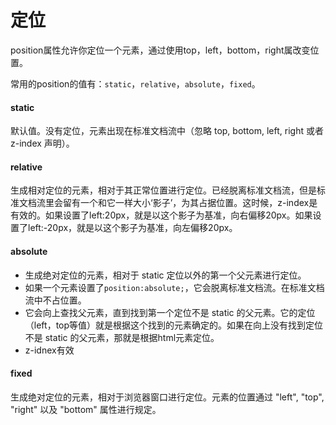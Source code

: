# 定位

position属性允许你定位一个元素，通过使用top，left，bottom，right属改变位置。

常用的position的值有：``static``，``relative``，``absolute``，``fixed``。

#### static
默认值。没有定位，元素出现在标准文档流中（忽略 top, bottom, left, right 或者 z-index 声明）。

#### relative
生成相对定位的元素，相对于其正常位置进行定位。已经脱离标准文档流，但是标准文档流里会留有一个和它一样大小‘影子’，为其占据位置。这时候，z-index是有效的。如果设置了left:20px，就是以这个影子为基准，向右偏移20px。如果设置了left:-20px，就是以这个影子为基准，向左偏移20px。

#### absolute
+ 生成绝对定位的元素，相对于 static 定位以外的第一个父元素进行定位。
+ 如果一个元素设置了``position:absolute;``，它会脱离标准文档流。在标准文档流中不占位置。
+ 它会向上查找父元素，直到找到第一个定位不是 static 的父元素。它的定位（left，top等值）就是根据这个找到的元素确定的。如果在向上没有找到定位不是 static 的父元素，那就是根据html元素定位。
+ z-idnex有效

#### fixed
生成绝对定位的元素，相对于浏览器窗口进行定位。元素的位置通过 "left", "top", "right" 以及 "bottom" 属性进行规定。